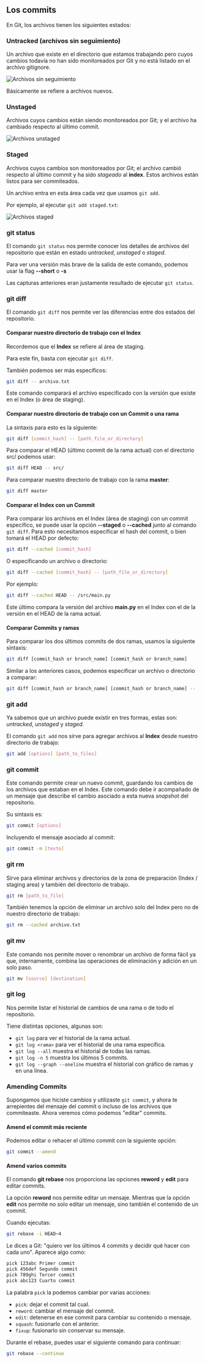 ## Los commits

En Git, los archivos tienen los siguientes estados:

### Untracked (archivos sin seguimiento)

Un archivo que existe en el directorio que estamos trabajando pero cuyos cambios todavía no han sido monitoreados por Git y no está listado en el archivo gitignore.

![Archivos sin seguimiento](/images/untracked.png)

Básicamente se refiere a archivos nuevos.

### Unstaged 

Archivos cuyos cambios están siendo monitoreados por Git; y el archivo ha cambiado respecto al último commit.

![Archivos unstaged](/images/unstaged.png)

### Staged

Archivos cuyos cambios son monitoreados por Git; el archivo cambió respecto al último commit y ha sido *stageado* al **index**. Estos archivos están listos para ser commiteados.

Un archivo entra en esta área cada vez que usamos `git add`.

Por ejemplo, al ejecutar `git add staged.txt`:

![Archivos staged](/images/staged.png)

### git status

El comando `git status` nos permite conocer los detalles de archivos del repositorio que están en estado *untracked*, *unstaged* o *staged*.

Para ver una versión más brave de la salida de este comando, podemos usar la flag **--short** o **-s**

Las capturas anteriores eran justamente resultado de ejecutar `git status`.

### git diff

El comando `git diff` nos permite ver las diferencias entre dos estados del repositorio.

#### Comparar nuestro directorio de trabajo con el Index

Recordemos que el **Index** se refiere al área de staging.

Para este fin, basta con ejecutar `git diff`.

También podemos ser más específicos:

```bash
git diff -- archivo.txt
```

Este comando comparará el archivo especificado con la versión que existe en el Index (o área de staging). 

#### Comparar nuestro directorio de trabajo con un Commit o una rama

La sintaxis para esto es la siguiente:

```bash
git diff [commit_hash] -- [path_file_or_directory]
```

Para comparar el HEAD (último commit de la rama actual) con el directorio src/ podemos usar:

```bash
git diff HEAD -- src/
```

Para comparar nuestro directorio de trabajo con la rama **master**:

```bash
git diff master
```

#### Comparar el Index con un Commit

Para comparar los archivos en el Index (área de staging) con un commit específico, se puede usar la opción **--staged** o **--cached** junto al comando `git diff`. Para esto necesitamos especificar el hash del commit, o bien tomará el HEAD por defecto:

```bash
git diff --cached [commit_hash]
```

O especificando un archivo o directorio:

```bash
git diff --cached [commit_hash] -- [path_file_or_directory]
```

Por ejemplo:

```bash
git diff --cached HEAD -- /src/main.py
```

Este último compara la versión del archivo **main.py** en el Index con el de la versión en el HEAD de la rama actual.

#### Comparar Commits y ramas

Para comparar los dos últimos commits de dos ramas, usamos la siguiente sintaxis:

```bash
git diff [commit_hash or branch_name] [commit_hash or branch_name]
```

Similar a los anteriores casos, podemos especificar un archivo o directorio a comparar:

```bash
git diff [commit_hash or branch_name] [commit_hash or branch_name] -- [path_file_or_directory]
```

### git add

Ya sabemos que un archivo puede existir en tres formas, estas son: *untracked*, *unstaged* y *staged*. 

El comando `git add` nos sirve para agregar archivos al **Index** desde nuestro directorio de trabajo:

```bash
git add [options] [path_to_files]
```

### git commit

Este comando permite crear un nuevo commit, guardando los cambios de los archivos que estaban en el Index. Este comando debe ir acompañado de un mensaje que describe el cambio asociado a esta nueva *snapshot* del repositorio.

Su sintaxis es:

```bash
git commit [options]
```

Incluyendo el mensaje asociado al commit:

```bash
git commit -m [texto]
```

### git rm

Sirve para eliminar archivos y directorios de la zona de preparación (Index / staging area) y también del directorio de trabajo.

```bash
git rm [path_to_file]
```

También tenemos la opción de eliminar un archivo solo del Index pero no de nuestro directorio de trabajo:

```bash
git rm --cached archivo.txt
```

### git mv

Este comando nos permite mover o renombrar un archivo de forma fácil ya que, internamente, combina las operaciones de eliminación y adición en un solo paso.

```bash
git mv [source] [destination]
```

### git log

Nos permite listar el historial de cambios de una rama o de todo el repositorio. 

Tiene distintas opciones, algunas son:
* `git log` para ver el historial de la rama actual.
* `git log <rama>` para ver el historial de una rama específica.
* `git log --all` muestra el historial de todas las ramas.
* `git log -n 5` muestra los últimos 5 commits.
* `git log --graph --oneline` muestra el historial con gráfico de ramas y en una línea.


### Amending Commits

Supongamos que hiciste cambios y utilizaste `git commit`, y ahora te arrepientes del mensaje del commit o incluso de los archivos que commiteaste. Ahora veremos cómo podemos "editar" commits.

#### Amend el commit más reciente

Podemos editar o rehacer el último commit con la siguiente opción:

```bash
git commit --amend
```

#### Amend varios commits

El comando **git rebase** nos proporciona las opciones **reword** y **edit** para editar commits.

La opción **reword** nos permite editar un mensaje. Mientras que la opción **edit** nos permite no solo editar un mensaje, sino también el contenido de un commit.

Cuando ejecutas:

```bash
git rebase -i HEAD~4
```

Le dices a Git: "quiero ver los últimos 4 commits y decidir qué hacer con cada uno". Aparece algo como:

```bash
pick 123abc Primer commit
pick 456def Segundo commit
pick 789ghi Tercer commit
pick abc123 Cuarto commit
```

La palabra `pick` la podemos cambiar por varias acciones:

* `pick`: dejar el commit tal cual.
* `reword`: cambiar el mensaje del commit.
* `edit`:  detenerse en ese commit para cambiar su contenido o mensaje.
* `squash`: fusionarlo con el anterior.
* `fixup`: fusionarlo sin conservar su mensaje.

Durante el rebase, puedes usar el siguiente comando para continuar:

```bash
git rebase --continue
```
